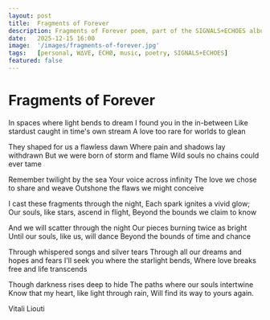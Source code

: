 ```yaml
---
layout: post
title:  Fragments of Forever
description: Fragments of Forever poem, part of the SIGNALS+ECHOES album by Vitali Liouti
date:   2025-12-15 16:00
image:  '/images/fragments-of-forever.jpg'
tags:   [personal, W∆VE, ECHØ, music, poetry, SIGNALS+ECHOES]
featured: false
---
```


# Fragments of Forever

In spaces where light bends to dream
I found you in the in-between
Like stardust caught in time's own stream
A love too rare for worlds to glean

They shaped for us a flawless dawn
Where pain and shadows lay withdrawn
But we were born of storm and flame
Wild souls no chains could ever tame

Remember twilight by the sea
Your voice across infinity
The love we chose to share and weave
Outshone the flaws we might conceive

I cast these fragments through the night,
Each spark ignites a vivid glow;
Our souls, like stars, ascend in flight,
Beyond the bounds we claim to know

And we will scatter through the night
Our pieces burning twice as bright
Until our souls, like us, will dance
Beyond the bounds of time and chance

Through whispered songs and silver tears
Through all our dreams and hopes and fears
I'll seek you where the starlight bends,
Where love breaks free and life transcends

Though darkness rises deep to hide
The paths where our souls intertwine
Know that my heart, like light through rain,
Will find its way to yours again.

Vitali Liouti

